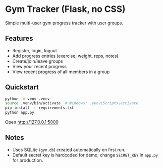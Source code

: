 
# Gym Tracker (Flask, no CSS)

Simple multi-user gym progress tracker with user groups.

## Features
- Register, login, logout
- Add progress entries (exercise, weight, reps, notes)
- Create/join/leave groups
- View your recent progress
- View recent progress of all members in a group

## Quickstart

```bash
python -m venv .venv
source .venv/bin/activate  # Windows: .venv\Scripts\activate
pip install -r requirements.txt
python app.py
```

Open http://127.0.0.1:5000

## Notes
- Uses SQLite (`gym.db`) created automatically on first run.
- Default secret key is hardcoded for demo; change `SECRET_KEY` in `app.py` for production.
